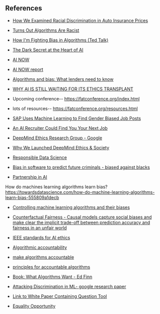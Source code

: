 ## References 

* [How We Examined Racial Discrimination in Auto Insurance Prices](https://www.propublica.org/article/minority-neighborhoods-higher-car-insurance-premiums-methodology)

* [Turns Out Algorithms Are Racist](https://newrepublic.com/article/144644/turns-algorithms-racist?utm_content=buffer7f3ea&utm_medium=social&utm_source=twitter.com&utm_campaign=buffer)

* [How I'm Fighting Bias in Algorithms (Ted Talk)](http://www.ted.com/talks/joy_buolamwini_how_i_m_fighting_bias_in_algorithms)

* [The Dark Secret at the Heart of AI](https://www.technologyreview.com/s/604087/the-dark-secret-at-the-heart-of-ai/)

* [AI NOW](https://ainowinstitute.org/)
* [AI NOW report](https://assets.contentful.com/8wprhhvnpfc0/1A9c3ZTCZa2KEYM64Wsc2a/8636557c5fb14f2b74b2be64c3ce0c78/_AI_Now_Institute_2017_Report_.pdf)

* [Algorithms and bias: What lenders need to know](www.whitecase.com/publications/insight/algorithms-and-bias-what-lenders-need-know)


* [WHY AI IS STILL WAITING FOR ITS ETHICS TRANSPLANT](https://www.wired.com/story/why-ai-is-still-waiting-for-its-ethics-transplant/)

* Upcoming conference-- 
https://fatconference.org/index.html

* lots of resources--
https://fatconference.org/resources.html 

* [SAP Uses Machine Learning to Find Gender Biased Job Posts](https://www.hrtechnologist.com/news/requisitionjob-posting/sap-uses-machine-learning-to-find-gender-biased-job-posts/)

* [An AI Recruiter Could Find You Your Next Job](https://www.technologyreview.com/the-download/609570/an-ai-recruiter-could-find-you-your-next-job/)

* [DeepMind Ethics Research Group - Google](https://deepmind.com/applied/deepmind-ethics-society/research/)

* [Why We Launched DeepMind Ethics & Society](https://deepmind.com/blog/why-we-launched-deepmind-ethics-society/)

* [Responsible Data Science](http://www.responsibledatascience.org/)

* [Bias in software to predict future criminals - biased against blacks](https://www.propublica.org/article/machine-bias-risk-assessments-in-criminal-sentencing)

* [Partnership in AI](https://www.partnershiponai.org)

How do machines learning algorithms learn bias?
https://towardsdatascience.com/how-do-machine-learning-algorithms-learn-bias-555809a1decb

* [Controlling machine learning algorithms and their biases](https://www.mckinsey.com/business-functions/risk/our-insights/controlling-machine-learning-algorithms-and-their-biases)

* [Counterfactual Fairness - Causal models capture social biases and make clear the implicit trade-off between prediction
accuracy and fairness in an unfair world](https://arxiv.org/pdf/1703.06856.pdf)

* [IEEE standards for AI ethics](http://standards.ieee.org/develop/indconn/ec/autonomous_systems.html)

* [Algorithmic accountability](https://techcrunch.com/2017/04/30/algorithmic-accountability/)

* [make algorithms accountable](https://www.nytimes.com/2016/08/01/opinion/make-algorithms-accountable.html)

* [principles for accountable algorithms](https://www.fatml.org/resources/principles-for-accountable-algorithms)

* [Book: What Algorithms Want - Ed Finn](https://mitpress.mit.edu/books/what-algorithms-want)

* [Attacking Discrimination in ML- google research paper](https://research.google.com/bigpicture/attacking-discrimination-in-ml/)

* [Link to White Paper Containing Question Tool](https://cdt.org/issue/privacy-data/digital-decisions/)

* [Equality Opportunity](https://drive.google.com/file/d/0B-wQVEjH9yuhanpyQjUwQS1JOTQ/view)

